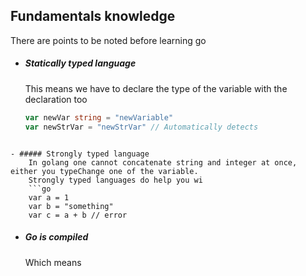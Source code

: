 ## Fundamentals knowledge 
There are points to be noted before learning go 
- ##### Statically typed language 
	This means we have to declare the type of the variable with the declaration too 
	```go
	var newVar string = "newVariable"
	var newStrVar = "newStrVar" // Automatically detects 
```

- ##### Strongly typed language
	In golang one cannot concatenate string and integer at once, either you typeChange one of the variable.
	Strongly typed languages do help you wi
	```go
	var a = 1
	var b = "something"
	var c = a + b // error
```

- ##### Go is compiled 
	Which means 